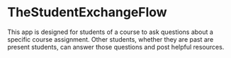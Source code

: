 # TheStudentExchangeFlow
This app is designed for students of a course to ask questions about a specific course assignment. Other students, whether they are past are present students, can answer those questions and post helpful resources.
